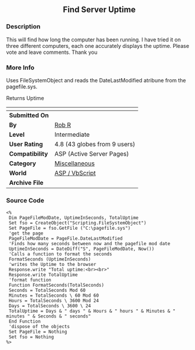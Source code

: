 ﻿<div align="center">

## Find Server Uptime


</div>

### Description

This will find how long the computer has been running. I have tried it on three different computers, each one accurately displays the uptime. Please vote and leave comments. Thank you
 
### More Info
 
Uses FileSystemObject and reads the DateLastModified atribune from the pagefile.sys.

Returns Uptime


<span>             |<span>
---                |---
**Submitted On**   |
**By**             |[Rob R](https://github.com/Planet-Source-Code/PSCIndex/blob/master/ByAuthor/rob-r.md)
**Level**          |Intermediate
**User Rating**    |4.8 (43 globes from 9 users)
**Compatibility**  |ASP \(Active Server Pages\)
**Category**       |[Miscellaneous](https://github.com/Planet-Source-Code/PSCIndex/blob/master/ByCategory/miscellaneous__4-1.md)
**World**          |[ASP / VbScript](https://github.com/Planet-Source-Code/PSCIndex/blob/master/ByWorld/asp-vbscript.md)
**Archive File**   |[](https://github.com/Planet-Source-Code/rob-r-find-server-uptime__4-7902/archive/master.zip)





### Source Code

```
<%
 Dim PageFileModDate, UptimeInSeconds, TotalUptime
 Set fso = CreateObject("Scripting.FileSystemObject")
 Set PageFile = fso.GetFile ("C:\pagefile.sys")
 'get the page
 PageFileModDate = PageFile.DateLastModified
 'Finds how many seconds between now and the pagefile mod date
 UptimeInSeconds = DateDiff("S", PageFileModDate, Now())
 'Calls a function to format the seconds
 FormatSeconds (UptimeInSeconds)
 'writes the Uptime to the browser
 Response.write "Total uptime:<br><br>"
 Response.write TotalUptime
 'format function
 Function FormatSeconds(TotalSeconds)
 Seconds = TotalSeconds Mod 60
 Minutes = TotalSeconds \ 60 Mod 60
 Hours = TotalSeconds \ 3600 Mod 24
 Days = TotalSeconds \ 3600 \ 24
 TotalUptime = Days & " days " & Hours & " hours " & Minutes & " minutes " & Seconds & " seconds"
 End Function
 'dispose of the objects
 Set PageFile = Nothing
 Set fso = Nothing
%>
```

